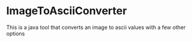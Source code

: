 # ImageToAsciiConverter
This is a java tool that converts an image to ascii values with a few other options
